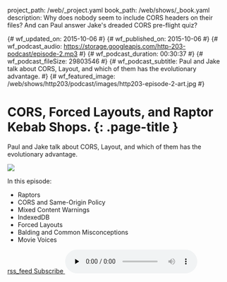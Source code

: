 project_path: /web/_project.yaml
book_path: /web/shows/_book.yaml
description: Why does nobody seem to include CORS headers on their files? And can Paul answer Jake's dreaded CORS pre-flight quiz?

{# wf_updated_on: 2015-10-06 #}
{# wf_published_on: 2015-10-06 #}
{# wf_podcast_audio: https://storage.googleapis.com/http-203-podcast/episode-2.mp3 #}
{# wf_podcast_duration: 00:30:37 #}
{# wf_podcast_fileSize: 29803546 #}
{# wf_podcast_subtitle: Paul and Jake talk about CORS, Layout, and which of them has the evolutionary advantage. #}
{# wf_featured_image: /web/shows/http203/podcast/images/http203-episode-2-art.jpg #}

# CORS, Forced Layouts, and Raptor Kebab Shops. {: .page-title }

Paul and Jake talk about CORS, Layout, and which of them has the evolutionary advantage.

<img src="/web/shows/http203/podcast/images/http203-episode-2-art.jpg" class="attempt-right">

In this episode:

* Raptors
* CORS and Same-Origin Policy
* Mixed Content Warnings
* IndexedDB
* Forced Layouts
* Balding and Common Misconceptions
* Movie Voices

<a href="http://feeds.feedburner.com/Http203Podcast">
  <span class="material-icons">rss_feed</span>
  Subscribe
</a>

<audio src="https://storage.googleapis.com/http-203-podcast/episode-2.mp3" controls preload="none" class="devsite-podcast-audio">
